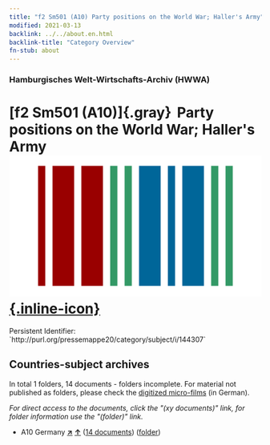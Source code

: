```yaml
---
title: "f2 Sm501 (A10) Party positions on the World War; Haller's Army"
modified: 2021-03-13
backlink: ../../about.en.html
backlink-title: "Category Overview"
fn-stub: about
---
```


### Hamburgisches Welt-Wirtschafts-Archiv (HWWA)

# [f2 Sm501 (A10)]{.gray}&#8201; Party positions on the World War; Haller's Army &#160; [![Wikidata](/images/Wikidata-logo.svg "Wikidata"){.inline-icon}](http://www.wikidata.org/entity/Q104699331)

<div class="hint">Persistent Identifier: `http://purl.org/pressemappe20/category/subject/i/144307`</div>







## Countries-subject archives





In total 1 folders, 14 documents - folders incomplete.
For material not published as folders, please check the [digitized micro-films](/film/h1_sh.de.html) (in German).

_For direct access to the documents, click the "(xy documents)" link, for folder information use the "(folder)" link._


- A10 Germany [**&nearr;**](../../../geo/i/126128/about.en.html "Germany (all folders)") [**&uarr;**](../../../geo/about.en.html#A10 "Country category system") (<a href="https://pm20.zbw.eu/iiifview/folder/sh/126128,144307" title="about: Germany : Party positions on the World War; Haller's Army" target="_blank">14 documents</a>) ([folder](../../../../folder/sh/1261xx/126128/1443xx/144307/about.en.html))








